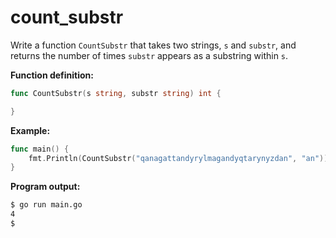 # count_substr


Write a function `CountSubstr` that takes two strings, `s` and `substr`, and returns the number of times `substr` appears as a substring within `s`.

**Function definition:**

```go
func CountSubstr(s string, substr string) int {

}
```

**Example:**

```go
func main() {
    fmt.Println(CountSubstr("qanagattandyrylmagandyqtarynyzdan", "an"))
}
```

**Program output:**

```sh
$ go run main.go
4
$
```

